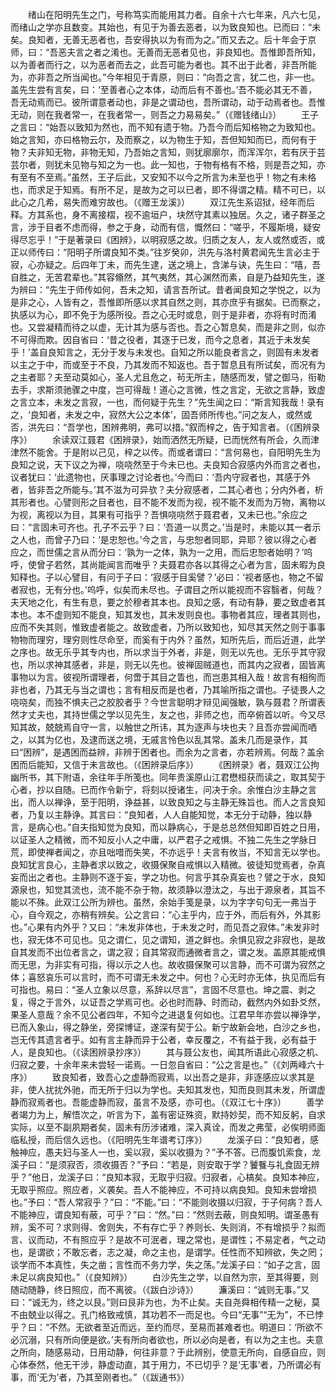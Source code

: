 <!-- { "loadSidebar": true } -->
　　绪山在阳明先生之门，号称笃实而能用其力者。自余十六七年来，凡六七见，而绪山之学亦且数变。其始也，有见于为善去恶者，以为致良知也。已而曰：“未矣。良知者，无善无恶者也，吾安得执以为有而为之。”而又去之。后十年会于京师，曰：“吾恶夫言之者之淆也。无善而无恶者见也，非良知也。吾惟即吾所知，以为善者而行之，以为恶者而去之，此吾可能为者也。其不出于此者，非吾所能为，亦非吾之所当闻也。”今年相见于青原，则曰：“向吾之言，犹二也，非一也。盖先生尝有言矣，曰：‘至善者心之本体，动而后有不善也。’吾不能必其无不善，吾无动焉而已。彼所谓意者动也，非是之谓动也，吾所谓动，动于动焉者也。吾惟无动，则在我者常一，在我者常一，则吾之力易易矣。”（《赠钱绪山》）
　　王子之言曰：“始吾以致知为然也，而不知有遗于物。乃吾今而后知格物之为致知也。始之言知，亦曰格物云尔，及而察之，以为物生于知，吾但知知而已，而何有于物？夫非知无物，非物无知，乃吾始之言知，则犹廓廓尔，而浑浑尔，若有厌于芸芸尔者，则犹未见物与知之为一也。此一知也，于物有格有不格，则是吾之知，亦有至有不至焉。”虽然，王子后此，又安知不以今之所言为未至也乎！物之有未格也，而求足于知焉。有所不足，是故为之可以已者，即不得谓之精。精不可已，以此心之几希，易失而难穷故也。（《赠王龙溪》）
　　双江先生系诏狱，经年而后释。方其系也，身不离接槢，视不逾垣户，块然守其素以独居。久之，诸子群圣之言，涉于目者不虑而得，参之于身，动而有信，慨然曰：“嗟乎，不履斯境，疑安得尽忘乎！”于是著录曰《困辨》，以明寂感之故。归质之友人，友人或然或否，或正以师传曰：“阳明子所谓良知不类。”往岁癸卯，洪先与洛村黄君闻先生言必主于寂，心亦疑之。后四年丁未，而先生逮，送之境上，含涕与诀，先生曰：“嘻，吾自胜之，无苦君辈也。”其容翛然，其气夷然，其心渊然而素，自是乃益知先生，遂为辨曰：“先生于师传如何，吾未之知，请言吾所试。昔者闻良知之学悦之，以为是非之心，人皆有之，吾惟即所感以求其自然之则，其亦庶乎有据矣。已而察之，执感以为心，即不免于为感所役。吾之心无时或息，则于是非者，亦将有时而淆也。又尝凝精而待之以虚，无计其为感与否也。吾之心暂息矣，而是非之则，似亦不可得而欺。因自省曰：‘昔之役者，其逐于已发，而今之息者，其近于未发矣乎！’盖自良知言之，无分于发与未发也。自知之所以能良者言之，则固有未发者以主之于中，而或至于不良，乃其发而不知返也。吾于暂息且有所试矣，而况有为之主者耶？夫至动莫如心，圣人尤且危之，茍无所主，随感而发，譬之御马，衔勒去手，求斯须驰骤之中度，岂可得哉！道心之言微，性之言定，无欲之言静，致虚之言立本，未发之言寂，一也，而何疑于先生？”先生闻之曰：“斯言知我哉！录有之，‘良知者，未发之中，寂然大公之本体’，固吾师所传也。”问之友人，或然或否，洪先曰：“吾学也，困辨弗明，弗可以措。”叙而梓之，告于知言者。（《困辨录序》）
　　余读双江聂君《困辨录》，始而洒然无所疑，已而恍然有所会，久而津津然不能舍。于是附以己见，梓之以传。而或者谓曰：“言何易也，自阳明先生为良知之说，天下议之为禅，哓哓然至于今未已也。夫良知合寂感内外而言之者也，议者犹曰：‘此遗物也，厌事理之讨论者也。’今而曰：‘吾内守寂者也，其感于外者，皆非吾之所能与。’其不滋为可异欤？夫分寂感者，二其心者也；分内外者，析其形者也。心譬则形之目者也，目不能不发而为视，视不能不发而为万物，离物以为视，离视以为目，其果有可指乎？吾惧哓哓然于聂君者，又未已也。”余应之曰：“言固未可齐也。孔子不云乎？曰：‘吾道一以贯之。’当是时，未能以其一者示之人也，而曾子乃曰：‘是忠恕也。’今之言，与忠恕者同耶，异耶？彼以得之心者应之，而世儒之言从而分曰：‘孰为一之体，孰为一之用，而后忠恕者始明？’呜呼，使曾子若然，其尚能闻言而唯乎？夫聂君亦各以其得之心者为言，固未暇为良知释也。子以心譬目，有问于子曰：‘寂感于目奚譬？’必曰：‘视者感也，物之不留者寂也，无有分也。’呜呼，似矣而未尽也。子谓目之所以能视而不容翳者，何哉？夫天地之化，有生有息，要之於穆者其本也。良知之感，有动有静，要之致虚者其本也。本不虚则知不能良，知其发也，其未发则良也。事物者其应，理者其则也，应而不失其则，惟致虚者能之。故致虚者，乃所以致知也，知尽其天然之则于事事物物而理穷，理穷则性尽命至，而奚有于内外？虽然，知所先后，而后近道，此学之序也。故无乐乎其专内也，所以求当于外者，非是，则无以先也。无乐乎其守寂也，所以求神其感者，非是，则无以先也。彼禅固贼道也，而其内之寂者，固皆离事物以为言。彼视所谓理者，何啻于其目之眚也，而岂患其相入哉！故言有相徇而非也者，乃其无与当之谓也；言有相反而是也者，乃其喻所指之谓也。子徒畏人之哓哓矣，而独不惧夫己之胶胶者乎？今世言聪明才辩见闻强敏，孰与聂君？所谓表然才丈夫也，其持世儒之学以见先生，友之也，非师之也，而卒俯首以听。今又尽知其故，兢兢焉自守一言，以触世之所讳，其为逐声与块也夫？且吾亦尝闻而哂之，以其为亿也，及逮而送之境，无戚言怜色以乱其常。盖未几而是录作，其曰“困辨”，是遇困而益辨，非辨于困者也。而余为之言者，亦若辨焉。何哉？盖余困而后能知，又信于未言故也。（《困辨录后序》）
　　《困辨录》者，聂双江公拘幽所书，其下附语，余往年手所笺也。同年贵溪原山江君懋桓获而读之，取其契于心者，抄以自随。已而作令新宁，将刻以授诸生，问决于余。余惟白沙主静之言出，而人以禅诤，至于阳明，诤益甚，以致良知之与主静无殊旨也。而人之言良知者，乃复以主静诤。其言曰：“良知者，人人自能知觉，本无分于动静，独以静言，是病心也。”自夫指知觉为良知，而以静病心，于是总总然但知即百姓之日用，以证圣人之精微，而不知反小人之中庸，以严君子之戒惧。不独二先生之学脉日荒，即使禅者闻之，亦且咄唶而失笑，不亦远乎！夫言有攸当，不知言无以学也。良知犹言良心，主静者求以致之，收摄保聚自戒惧以入精微。彼徒知觉焉者，杂真妄而出之者也。主静则不逐于妄，学之功也。何言乎其杂真妄也？譬之于水，良知源泉也，知觉其流也，流不能不杂于物，故须静以澄汰之，与出于源泉者，其旨不能以不殊。此双江公所为辨也。虽然，余始手笺是录，以为字字句句无一弗当于心，自今观之，亦稍有辨矣。公之言曰：“心主乎内，应于外，而后有外，外其影也。”心果有内外乎？又曰：“未发非体也，于未发之时，而见吾之寂体。”未发非时也，寂无体不可见也。见之谓仁，见之谓知，道之鲜也。余惧见寂之非寂也，是故自其发而不出位者言之，谓之寂；自其常寂而通微者言之，谓之发。盖原其能戒惧而无思，为非实有可指，得以示之人也。故收摄保聚可以言静，而不可谓为寂然之体；喜怒哀乐可以言时，而不可谓无未发之中。何也？心无时亦无体，执见而后有可指也。易曰：“圣人立象以尽意，系辞以尽言”，言固不尽意也。坤之震、剥之复，得之于言外，以证吾之学焉可也。必也时而静、时而动，截然内外如卦爻然，果圣人意哉？余不见公者四年，不知今之进退复何如也。江君早年亦尝以禅诤学，已而入象山，得之静坐，旁探博证，遂深有契于公。新宁故新会地，白沙之乡也，岂无传其遗言者乎。如有言主静而异于公者，幸反覆之，不有益于我，必有益于人，是良知也。（《读困辨录抄序》）
　　其与聂公友也，闻其所语此心寂感之机、归寂之要，十余年来未尝轻一诺焉。一日忽自省曰：“公之言是也。”（《刘两峰六十序》）
　　致良知者，致吾心之虚静而寂焉，以出吾之是非，非逐感应以求其是非，使人扰扰外驰，而无所于归以为学也。夫知其发也，知而良则其未发，所谓虚静而寂焉者也。吾能虚静而寂，虽言不及感，亦可也。（《双江七十序》）
　　善学者竭力为上，解悟次之，听言为下，盖有密证殊资，默持妙契，而不知反躬，自求实际，以至不副夙期者矣，固未有历涉诸难，深入真诠，而发之弗莹，必俟明师面临私授，而后信久远也。（《阳明先生年谱考订序》）
　　龙溪子曰：“良知者，感触神应，愚夫妇与圣人一也，奚以寂，奚以收摄为？”予不答。已而腹饥索食，龙溪子曰：“是须寂否，须收摄否？”予曰：“若是，则安取于学？饕餮与礼食固无辨乎？”他日，龙溪子曰：“良知本寂，无取乎归寂。归寂者，心槁矣。良知本神应，无取乎照应。照应者，义袭矣。吾人不能神应，不可持以病良知。良知未尝增损也。”予曰：“吾人常寂乎？”曰：“不能。”曰：“不能则收摄以归寂，于子何病？吾人不能神应，谓良知有蔽，可乎？”曰：“然。”曰：“然则去蔽，则良知明。谓圣愚有辨，奚不可？求则得、舍则失，不有存亡乎？养则长、失则消，不有增损乎？拟而言、议而动，不有照应乎？是故不可泯者，理之常也，是谓性；不易定者，气之动也，是谓欲；不敢忘者，志之凝，命之主也，是谓学。任性而不知辨欲，失之罔；谈学而不本真性，失之凿；言性而不务力学，失之荡。”龙溪子曰：“如子之言，固未足以病良知也。”（《良知辨》）
　　白沙先生之学，以自然为宗，至其得要，则随动随静，终日照应，而不离彼。（《跋白沙诗》）
　　濂溪曰：“诚则无事。”又曰：“诚无为，终之以艮。”则曰艮非为也，为不止矣。夫自尧舜相传精一之秘，莫不由兢业以得之。孔门格致戒慎，其功若不一而足也。今曰“无事”“无为”，不已悖乎？曰：“不然。无欲者至近而远，至约而尽，至易而甚难者也。明道曰：‘所欲不必沉溺，只有所向便是欲。’夫有所向者欲也，所以必向是者，有以为之主也。夫意之所向，随感易动，日用动静，何往非意？于此辨别，使意无所向，自感自应，则心体泰然，他无干涉，静虚动直，其于用力，不已切乎？是‘无事’者，乃所谓必有事，而‘无为’者，乃其至刚者也。”（《跋通书》）
